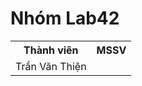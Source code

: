 # Nhóm Lab42

<table>
<tr>
<th> Thành viên </th>
<th> MSSV </th>
</tr>
<tr>
<td>
    Trần Văn Thiện
</td>
<td>



</td>
</tr>
</table>
